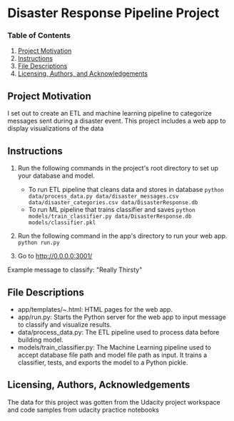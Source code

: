 # Disaster Response Pipeline Project
### Table of Contents

1. [Project Motivation](#motivation)
2. [Instructions](#instructions)
3. [File Descriptions](#files)
4. [Licensing, Authors, and Acknowledgements](#licensing)


## Project Motivation<a name="motivation"></a>
I set out to create an ETL and machine learning pipeline to categorize messages sent during a disaster event. This project includes a web app to display visualizations of the data


## Instructions <a name="instructions"></a>
1. Run the following commands in the project's root directory to set up your database and model.

    - To run ETL pipeline that cleans data and stores in database
        `python data/process_data.py data/disaster_messages.csv data/disaster_categories.csv data/DisasterResponse.db`
    - To run ML pipeline that trains classifier and saves
        `python models/train_classifier.py data/DisasterResponse.db models/classifier.pkl`

2. Run the following command in the app's directory to run your web app.
    `python run.py`

3. Go to http://0.0.0.0:3001/

Example message to classify: "Really Thirsty"

## File Descriptions <a name="files"></a>
* app/templates/~.html: HTML pages for the web app.
* app/run.py: Starts the Python server for the web app to input message to classify and visualize results.
* data/process_data.py: The ETL pipeline used to process data before building model.
* models/train_classifier.py: The Machine Learning pipeline used to accept database file path and model file path as input. It trains a classifier, tests, and exports the model to a Python pickle.


## Licensing, Authors, Acknowledgements<a name="licensing"></a>

The data for this project was gotten from the Udacity project workspace and code samples from udacity practice notebooks 